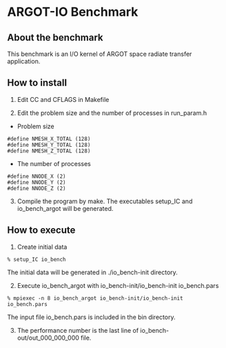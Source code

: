 # ARGOT-IO Benchmark

## About the benchmark

This benchmark is an I/O kernel of ARGOT space radiate transfer
application.

## How to install

1. Edit CC and CFLAGS in Makefile

2. Edit the problem size and the number of processes in run_param.h

* Problem size
```
#define NMESH_X_TOTAL (128)
#define NMESH_Y_TOTAL (128)
#define NMESH_Z_TOTAL (128)
```
* The number of processes
```
#define NNODE_X (2)
#define NNODE_Y (2)
#define NNODE_Z (2)
```

3. Compile the program by make.  The executables setup_IC and
   io_bench_argot will be generated.

## How to execute

1. Create initial data
```
% setup_IC io_bench
```
The initial data will be generated in ./io_bench-init directory.

2. Execute io_bench_argot with io_bench-init/io_bench-init io_bench.pars
```
% mpiexec -n 8 io_bench_argot io_bench-init/io_bench-init io_bench.pars
```
The input file io_bench.pars is included in the bin directory.

3. The performance number is the last line of io_bench-out/out_000_000_000
   file.
